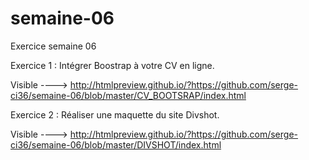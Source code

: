 # semaine-06
Exercice semaine 06

Exercice 1 :
Intégrer Boostrap à votre CV en ligne.

Visible ----> http://htmlpreview.github.io/?https://github.com/serge-ci36/semaine-06/blob/master/CV_BOOTSRAP/index.html

Exercice 2 :
Réaliser une maquette du site Divshot.

Visible ----> http://htmlpreview.github.io/?https://github.com/serge-ci36/semaine-06/blob/master/DIVSHOT/index.html